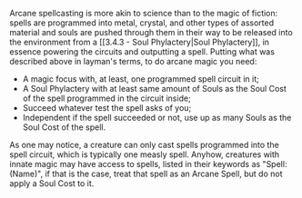 Arcane spellcasting is more akin to science than to the magic of fiction: spells are programmed into metal, crystal, and other types of assorted material and souls are pushed through them in their way to be released into the environment from a [[3.4.3 - Soul Phylactery|Soul Phylactery]], in essence powering the circuits and outputting a spell. Putting what was described above in layman's terms, to do arcane magic you need:

-   A magic focus with, at least, one programmed spell circuit in it;
-   A Soul Phylactery with at least same amount of Souls as the Soul Cost of the spell programmed in the circuit inside;
-   Succeed whatever test the spell asks of you;
-   Independent if the spell succeeded or not, use up as many Souls as the Soul Cost of the spell.

As one may notice, a creature can only cast spells programmed into the spell circuit, which is typically one measly spell. Anyhow, creatures with innate magic may have access to spells, listed in their keywords as "Spell: (Name)", if that is the case, treat that spell as an Arcane Spell, but do not apply a Soul Cost to it.